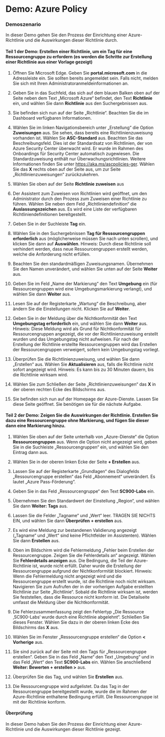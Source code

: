 ﻿---
Demo:
    title: 'Azure Policy'
    module: 'Modul 4, Lektion 5: Beschreiben der Funktionen der Microsoft-Compliancelösungen: Beschreiben von Azure Policy'
---


# Demo: Azure Policy

### Demoszenario
In dieser Demo gehen Sie den Prozess der Einrichtung einer Azure-Richtlinie und die Auswirkungen dieser Richtlinie durch.

#### Teil 1 der Demo: Erstellen einer Richtlinie, um ein Tag für eine Ressourcengruppe zu erfordern (es werden die Schritte zur Erstellung einer Richtlinie aus einer Vorlage gezeigt)

1. Öffnen Sie Microsoft Edge. Geben Sie **portal.microsoft.com** in die Adressleiste ein.  Sie sollten bereits angemeldet sein. Falls nicht, melden Sie sich mit Ihren Administratoranmeldeinformationen an.

1. Geben Sie in das Suchfeld, das sich auf dem blauen Balken oben auf der Seite neben dem Text „Microsoft Azure“ befindet, den Text **Richtlinie** ein, und wählen Sie dann **Richtlinie** aus den Suchergebnissen aus.

1. Sie befinden sich nun auf der Seite „Richtlinie“. Beachten Sie die im Dashboard verfügbaren Informationen.

1. Wählen Sie im linken Navigationsbereich unter „Erstellung“ die Option **Zuweisungen** aus.  Sie sehen, dass bereits eine Richtlinienzuweisung vorhanden ist. Wählen Sie **ASC-Standard** aus.  Beachten Sie das Beschreibungsfeld. Dies ist der Standardsatz von Richtlinien, der von Azure Security Center überwacht wird. Er wurde im Rahmen des Onboardings für Security Center automatisch zugewiesen. Die Standardzuweisung enthält nur Überwachungsrichtlinien. Weitere Informationen finden Sie unter https://aka.ms/ascpolicies-ger.  Wählen Sie das **X** rechts oben auf der Seite aus, um zur Seite „Richtlinienzuweisungen“ zurückzukehren.

1. Wählen Sie oben auf der Seite **Richtlinie zuweisen** aus

1. Der Assistent zum Zuweisen von Richtlinien wird geöffnet, um den Administrator durch den Prozess zum Zuweisen einer Richtlinie zu führen.  Wählen Sie neben dem Feld „Richtliniendefinition“ die **Auslassungszeichen** aus.  Es wird eine Liste der verfügbaren Richtliniendefinitionen bereitgestellt.  

1. Geben Sie in der Suchleiste **Tag** ein.

1. Wählen Sie in den Suchergebnissen **Tag für Ressourcengruppen erforderlich** aus (möglicherweise müssen Sie nach unten scrollen), und klicken Sie dann auf **Auswählen**.  Hinweis: Durch diese Richtlinie soll verhindert werden, dass neue Ressourcengruppen erstellt werden, welche die Anforderung nicht erfüllen.  

1. Beachten Sie den standardmäßigen Zuweisungsnamen.  Übernehmen Sie den Namen unverändert, und wählen Sie unten auf der Seite **Weiter** aus.

1. Geben Sie im Feld „Name der Markierung“ den Text **Umgebung** ein (für Ressourcengruppen wird eine Umgebungsmarkierung verlangt), und wählen Sie dann **Weiter** aus.  

1. Lesen Sie auf der Registerkarte „Wartung“ die Beschreibung, aber ändern Sie die Einstellungen nicht. Klicken Sie auf **Weiter**.

1. Geben Sie in der Meldung über die Nichtkonformität den Text **Umgebungstag erforderlich** ein, und wählen Sie dann **Weiter** aus. Hinweis: Diese Meldung wird als Grund für Nichtkonformität für Ressourcengruppen angezeigt, die vor der Richtlinienzuweisung erstellt wurden und das Umgebungstag nicht aufweisen.  Für nach der Erstellung der Richtlinie erstellte Ressourcengruppen wird das Erstellen der Ressourcengruppen verweigert, sofern kein Umgebungstag vorliegt.

1. Überprüfen Sie die Richtlinienzuweisung, und wählen Sie dann „Erstellen“ aus.  Wählen Sie **Aktualisieren** aus, falls die Richtlinie nicht sofort angezeigt wird. Hinweis: Es kann bis zu 30 Minuten dauern, bis die Richtlinie wirksam wird.

1. Wählen Sie zum Schließen der Seite „Richtlinienzuweisungen“ das **X** in der oberen rechten Ecke des Bildschirms aus.

1. Sie befinden sich nun auf der Homepage der Azure-Dienste.  Lassen Sie diese Seite geöffnet. Sie benötigen sie für die nächste Aufgabe.

#### Teil 2 der Demo:  Zeigen Sie die Auswirkungen der Richtlinie. Erstellen Sie dazu eine Ressourcengruppe ohne Markierung, und fügen Sie dieser dann eine Markierung hinzu.

1. Wählen Sie oben auf der Seite unterhalb von „Azure-Dienste“ die Option **Ressourcengruppen** aus. Wenn die Option nicht angezeigt wird, geben Sie in die Suchleiste „Ressourcengruppen“ ein, und wählen Sie den Eintrag dann aus.

1. Wählen Sie in der oberen linken Ecke der Seite **+ Erstellen** aus.

1. Lassen Sie auf der Registerkarte „Grundlagen“ des Dialogfelds „Ressourcengruppe erstellen“ das Feld „Abonnement“ unverändert. Es lautet „Azure Pass-Förderung“.

1. Geben Sie in das Feld „Ressourcengruppe“ den Text **SC900-Labs** ein.

1. Übernehmen Sie den Standardwert der Einstellung „Region“, und wählen Sie dann **Weiter: Tags** aus.

1. Lassen Sie die Felder „Tagname“ und „Wert“ leer.  TRAGEN SIE NICHTS EIN, und wählen Sie dann **Überprüfen + erstellen** aus.

1. Es wird eine Meldung zur bestandenen Validierung angezeigt („Tagname“ und „Wert“ sind keine Pflichtfelder im Assistenten). Wählen Sie dann **Erstellen** aus.

1. Oben im Bildschirm wird die Fehlermeldung „Fehler beim Erstellen der Ressourcengruppe. Zeigen Sie die Fehlerdetails an“ angezeigt.  Wählen Sie **Fehlerdetails anzeigen** aus. Die Bedingung, die Teil der Azure-Richtlinie ist, wurde nicht erfüllt. Daher wurde die Erstellung der Ressourcengruppe aufgrund der Nichtkonformität blockiert. Hinweis: Wenn die Fehlermeldung nicht angezeigt wird und die Ressourcengruppe erstellt wurde, ist die Richtlinie noch nicht wirksam.  Navigieren Sie zum Aufrufen der in der vorherigen Aufgabe erstellten Richtlinie zur Seite „Richtlinie“. Sobald die Richtlinie wirksam ist, werden Sie feststellen, dass die Ressource nicht konform ist.  Die Detailseite umfasst die Meldung über die Nichtkonformität.

1. Die Fehlerzusammenfassung zeigt den Fehlertyp „Die Ressource ‚SC900-Labs‘ wurde durch eine Richtlinie abgelehnt“.  Schließen Sie dieses Fenster. Wählen Sie dazu in der oberen linken Ecke des Bildschirms das **X** aus.

1. Wählen Sie im Fenster „Ressourcengruppe erstellen“ die Option **< Vorherige** aus.

1. Sie sind zurück auf der Seite mit den Tags für „Ressourcengruppe erstellen“.  Geben Sie in das Feld „Name“ den Text „Umgebung“ und in das Feld „Wert“ den Text **SC900-Labs** ein. Wählen Sie anschließend **Weiter: Bewerten + erstellen >** aus.

1. Überprüfen Sie das Tag, und wählen Sie **Erstellen** aus.

1. Die Ressourcengruppe wird aufgelistet.  Da das Tag in der Ressourcengruppe bereitgestellt wurde, wurde die im Rahmen der Azure-Richtlinie enthaltene Bedingung erfüllt.  Die Ressourcengruppe ist mit der Richtlinie konform.

#### Überprüfung

In dieser Demo haben Sie den Prozess der Einrichtung einer Azure-Richtlinie und die Auswirkungen dieser Richtlinie gezeigt.
